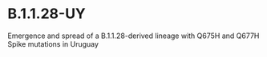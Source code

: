 # B.1.1.28-UY
Emergence and spread of a B.1.1.28-derived lineage with Q675H and Q677H Spike mutations in Uruguay



